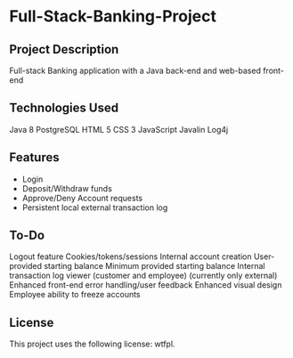 # Full-Stack-Banking-Project

## Project Description
Full-stack Banking application with a Java back-end and web-based front-end

## Technologies Used
Java 8
PostgreSQL
HTML 5
CSS 3
JavaScript
Javalin
Log4j

## Features
* Login
* Deposit/Withdraw funds
* Approve/Deny Account requests
* Persistent local external transaction log

## To-Do
Logout feature
Cookies/tokens/sessions
Internal account creation
	User-provided starting balance
		Minimum provided starting balance
Internal transaction log viewer (customer and employee) (currently only external)
Enhanced front-end error handling/user feedback
Enhanced visual design
Employee ability to freeze accounts

## License
This project uses the following license: wtfpl.
